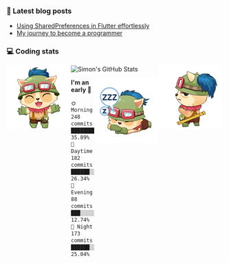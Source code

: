 ### 📘 Latest blog posts

<!-- BLOG-POST-LIST:START -->
- [Using SharedPreferences in Flutter effortlessly](http://blog.simonit.dev/2020/07/15/Using-SharedPreferences-in-Flutter-effortlessly/)
- [My journey to become a programmer](http://blog.simonit.dev/2018/07/14/My-journey-to-become-a-programmer/)
<!-- BLOG-POST-LIST:END -->

### 💻 Coding stats
<img align="right" src="https://raw.githubusercontent.com/simonpham/simonpham/master/assets/images/6kiur.gif" >


<img align="left" src="https://raw.githubusercontent.com/simonpham/simonpham/master/assets/images/5kiur.gif" >

![Simon's GitHub Stats](https://github-readme-stats-obu2qdcs2.vercel.app/api?username=simonpham)

<img align="right" src="https://raw.githubusercontent.com/simonpham/simonpham/master/assets/images/4kiur.gif" >

<!--START_SECTION:waka-->
**I'm an early 🐤** 

```text
🌞 Morning    248 commits    █████████░░░░░░░░░░░░░░░░   35.89% 
🌆 Daytime    182 commits    ██████░░░░░░░░░░░░░░░░░░░   26.34% 
🌃 Evening    88 commits     ███░░░░░░░░░░░░░░░░░░░░░░   12.74% 
🌙 Night      173 commits    ██████░░░░░░░░░░░░░░░░░░░   25.04%

```



<!--END_SECTION:waka-->
